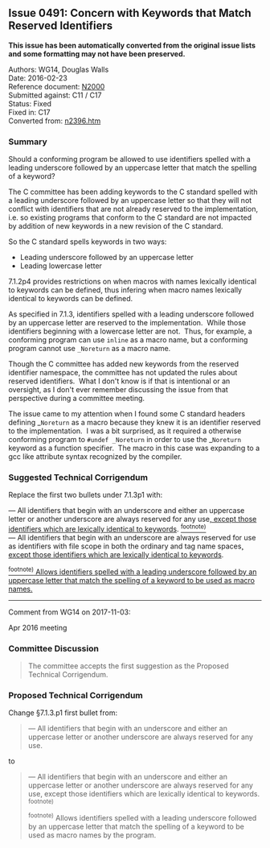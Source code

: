 ## Issue 0491: Concern with Keywords that Match Reserved Identifiers

**This issue has been automatically converted from the original issue lists and some formatting may not have been preserved.**

Authors: WG14, Douglas Walls  
Date: 2016-02-23  
Reference document: [N2000](https://www.open-std.org/jtc1/sc22/wg14/www/docs/n2000.htm)  
Submitted against: C11 / C17  
Status: Fixed  
Fixed in: C17  
Converted from: [n2396.htm](https://www.open-std.org/jtc1/sc22/wg14/www/docs/n2396.htm)

### Summary

Should a conforming program be allowed to use identifiers spelled with a leading
underscore followed by an uppercase letter that match the spelling of a keyword?  

The C committee has been adding keywords to the C standard spelled with a
leading underscore followed by an uppercase letter so that they will not
conflict with identifiers that are not already reserved to the implementation,
i.e. so existing programs that conform to the C standard are not impacted by
addition of new keywords in a new revision of the C standard.  

So the C standard spells keywords in two ways:

* Leading underscore followed by an uppercase letter
* Leading lowercase letter

7.1.2p4 provides restrictions on when macros with names lexically identical to
keywords can be defined, thus infering when macro names lexically identical to
keywords can be defined.  

As specified in 7.1.3, identifiers spelled with a leading underscore followed by
an uppercase letter are reserved to the implementation.  While those identifiers
beginning with a lowercase letter are not.  Thus, for example, a conforming
program can use `inline` as a macro name, but a conforming program cannot use
`_Noreturn` as a macro name.  

Though the C committee has added new keywords from the reserved identifier
namespace, the committee has not updated the rules about reserved identifiers. 
What I don't know is if that is intentional or an oversight, as I don't ever
remember discussing the issue from that perspective during a committee meeting.   

The issue came to my attention when I found some C standard headers defining
\_`Noreturn` as a macro because they knew it is an identifier reserved to the
implementation.  I was a bit surprised, as it required a otherwise conforming
program to `#undef _Noreturn` in order to use the \_`Noreturn` keyword as a
function specifier.  The macro in this case was expanding to a gcc like
attribute syntax recognized by the compiler.

### Suggested Technical Corrigendum

Replace the first two bullets under 7.1.3p1 with:

— All identifiers that begin with an underscore and either an uppercase letter
or another underscore are always reserved for any use<u>, except those
identifiers which are lexically identical to keywords</u>.
<u><sup>footnote)</sup></u>  
— All identifiers that begin with an underscore are always reserved for use as
identifiers with file scope in both the ordinary and tag name spaces<u>, except
those identifiers which are lexically identical to keywords</u>.

<u><sup>footnote)</sup> Allows identifiers spelled with a leading underscore
followed by an uppercase letter that match the spelling of a keyword to be used
as macro names.</u>

---

Comment from WG14 on 2017-11-03:

Apr 2016 meeting

### Committee Discussion

> The committee accepts the first suggestion as the Proposed Technical
> Corrigendum.

### Proposed Technical Corrigendum

Change §7.1.3.p1 first bullet from:

> — All identifiers that begin with an underscore and either an uppercase letter
> or another underscore are always reserved for any use.

to

> — All identifiers that begin with an underscore and either an uppercase letter
> or another underscore are always reserved for any use, except those identifiers
> which are lexically identical to keywords. <sup>footnote)</sup>
>
> <sup>footnote)</sup> Allows identifiers spelled with a leading underscore
> followed by an uppercase letter that match the spelling of a keyword to be used
> as macro names by the program.
